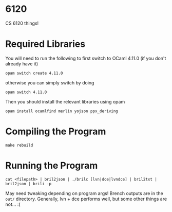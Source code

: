 # 6120
CS 6120 things!

# Required Libraries

You will need to run the following to first switch to OCaml 4.11.0 (if you don't already have it)

```
opam switch create 4.11.0
```

otherwise you can simply switch by doing

```
opam switch 4.11.0
```

Then you should install the relevant libraries using opam

```
opam install ocamlfind merlin yojson ppx_deriving
```

# Compiling the Program

```
make rebuild
```

# Running the Program

```
cat <filepath> | bril2json | ./brilc [lvn|dce|lvndce] | bril2txt | bril2json | brili -p
```

May need tweaking depending on program args! 
Brench outputs are in the `out/` directory. Generally, lvn + dce performs well, but some other things are not... :(